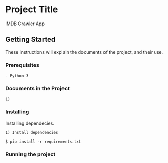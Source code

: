 ﻿# Project Title

IMDB Crawler App

## Getting Started

These instructions will explain the documents of the project, and their use.

### Prerequisites

```
- Python 3
```
### Documents in the Project
```
1)

```

### Installing

Installing dependecies.

```
1) Install dependencies

$ pip install -r requirements.txt

```

### Running the project 

```


```
